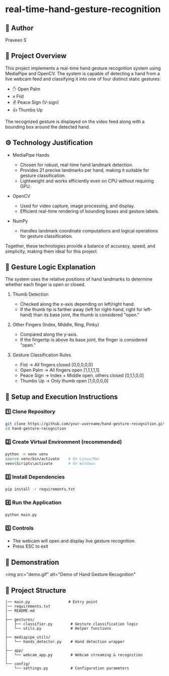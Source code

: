 # real-time-hand-gesture-recognition

## 👤 Author
Praveen S

## 📌 Project Overview
This project implements a real-time hand gesture recognition system using MediaPipe and OpenCV. The system is capable of detecting a hand from a live webcam feed and classifying it into one of four distinct static gestures:
- ✋ Open Palm
- ✊ Fist
- ✌️ Peace Sign (V-sign)
- 👍 Thumbs Up

The recognized gesture is displayed on the video feed along with a bounding box around the detected hand.

## ⚙️ Technology Justification
- MediaPipe Hands
  - Chosen for robust, real-time hand landmark detection.
  - Provides 21 precise landmarks per hand, making it suitable for gesture classification.
  - Lightweight and works efficiently even on CPU without requiring GPU.

- OpenCV
  - Used for video capture, image processing, and display.
  - Efficient real-time rendering of bounding boxes and gesture labels.

- NumPy
  - Handles landmark coordinate computations and logical operations for gesture classification.

Together, these technologies provide a balance of accuracy, speed, and simplicity, making them ideal for this project.

## 🧠 Gesture Logic Explanation
The system uses the relative positions of hand landmarks to determine whether each finger is open or closed.
1. Thumb Detection
    - Checked along the x-axis depending on left/right hand.
    - If the thumb tip is farther away (left for right-hand, right for left-hand) than its base joint, the thumb is considered "open."

2. Other Fingers (Index, Middle, Ring, Pinky)
    - Compared along the y-axis.
    - If the fingertip is above its base joint, the finger is considered "open."

3. Gesture Classification Rules
    - Fist → All fingers closed [0,0,0,0,0]
    - Open Palm → All fingers open [1,1,1,1,1]
    - Peace Sign → Index + Middle open, others closed [0,1,1,0,0]
    - Thumbs Up → Only thumb open [1,0,0,0,0]

## 🚀 Setup and Execution Instructions
### 1️⃣ Clone Repository
```sh
git clone https://github.com/your-username/hand-gesture-recognition.git
cd hand-gesture-recognition
```
### 2️⃣ Create Virtual Environment (recommended)
```sh
python -m venv venv
source venv/bin/activate    # On Linux/Mac
venv\Scripts\activate       # On Windows
```
 ### 3️⃣ Install Dependencies

 ```sh 
 pip install -r requirements.txt
```

### 4️⃣ Run the Application
```sh
python main.py
```
### 5️⃣ Controls
- The webcam will open and display live gesture recognition.
- Press ESC to exit


## 🎥 Demonstration
<!-- Displays the demo GIF showing real-time hand gesture recognition in action -->
<img src="demo.gif" alt="Demo of Hand Gesture Recognition"

## 📂 Project Structure

```hand_gesture_recognition/
│── main.py                 # Entry point
│── requirements.txt
│── README.md
│
├── gestures/
│   ├── classifier.py        # Gesture classification logic
│   └── utils.py             # Helper functions
│
├── mediapipe_utils/
│   └── hands_detector.py    # Hand detection wrapper
│
├── app/
│   └── webcam_app.py        # Webcam streaming & recognition
│
└── config/
    └── settings.py          # Configuration parameters
```
